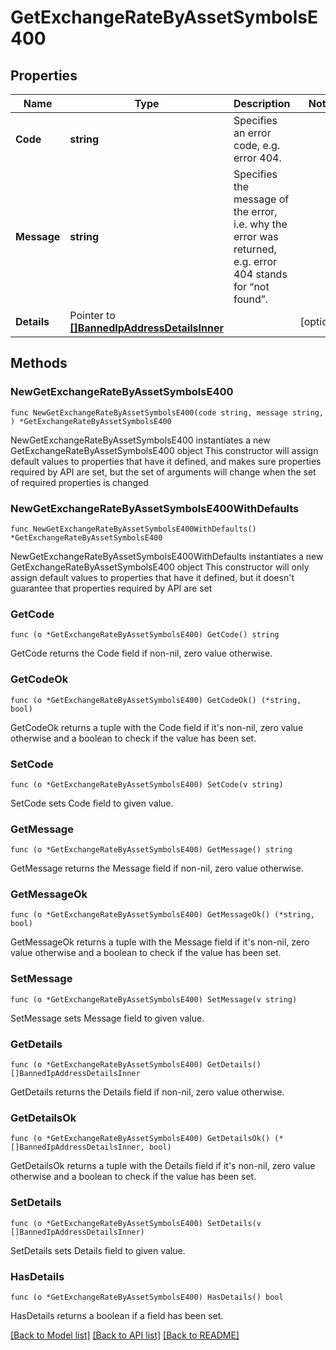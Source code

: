 # GetExchangeRateByAssetSymbolsE400

## Properties

Name | Type | Description | Notes
------------ | ------------- | ------------- | -------------
**Code** | **string** | Specifies an error code, e.g. error 404. | 
**Message** | **string** | Specifies the message of the error, i.e. why the error was returned, e.g. error 404 stands for “not found”. | 
**Details** | Pointer to [**[]BannedIpAddressDetailsInner**](BannedIpAddressDetailsInner.md) |  | [optional] 

## Methods

### NewGetExchangeRateByAssetSymbolsE400

`func NewGetExchangeRateByAssetSymbolsE400(code string, message string, ) *GetExchangeRateByAssetSymbolsE400`

NewGetExchangeRateByAssetSymbolsE400 instantiates a new GetExchangeRateByAssetSymbolsE400 object
This constructor will assign default values to properties that have it defined,
and makes sure properties required by API are set, but the set of arguments
will change when the set of required properties is changed

### NewGetExchangeRateByAssetSymbolsE400WithDefaults

`func NewGetExchangeRateByAssetSymbolsE400WithDefaults() *GetExchangeRateByAssetSymbolsE400`

NewGetExchangeRateByAssetSymbolsE400WithDefaults instantiates a new GetExchangeRateByAssetSymbolsE400 object
This constructor will only assign default values to properties that have it defined,
but it doesn't guarantee that properties required by API are set

### GetCode

`func (o *GetExchangeRateByAssetSymbolsE400) GetCode() string`

GetCode returns the Code field if non-nil, zero value otherwise.

### GetCodeOk

`func (o *GetExchangeRateByAssetSymbolsE400) GetCodeOk() (*string, bool)`

GetCodeOk returns a tuple with the Code field if it's non-nil, zero value otherwise
and a boolean to check if the value has been set.

### SetCode

`func (o *GetExchangeRateByAssetSymbolsE400) SetCode(v string)`

SetCode sets Code field to given value.


### GetMessage

`func (o *GetExchangeRateByAssetSymbolsE400) GetMessage() string`

GetMessage returns the Message field if non-nil, zero value otherwise.

### GetMessageOk

`func (o *GetExchangeRateByAssetSymbolsE400) GetMessageOk() (*string, bool)`

GetMessageOk returns a tuple with the Message field if it's non-nil, zero value otherwise
and a boolean to check if the value has been set.

### SetMessage

`func (o *GetExchangeRateByAssetSymbolsE400) SetMessage(v string)`

SetMessage sets Message field to given value.


### GetDetails

`func (o *GetExchangeRateByAssetSymbolsE400) GetDetails() []BannedIpAddressDetailsInner`

GetDetails returns the Details field if non-nil, zero value otherwise.

### GetDetailsOk

`func (o *GetExchangeRateByAssetSymbolsE400) GetDetailsOk() (*[]BannedIpAddressDetailsInner, bool)`

GetDetailsOk returns a tuple with the Details field if it's non-nil, zero value otherwise
and a boolean to check if the value has been set.

### SetDetails

`func (o *GetExchangeRateByAssetSymbolsE400) SetDetails(v []BannedIpAddressDetailsInner)`

SetDetails sets Details field to given value.

### HasDetails

`func (o *GetExchangeRateByAssetSymbolsE400) HasDetails() bool`

HasDetails returns a boolean if a field has been set.


[[Back to Model list]](../README.md#documentation-for-models) [[Back to API list]](../README.md#documentation-for-api-endpoints) [[Back to README]](../README.md)


